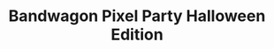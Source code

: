 --- 
layout: database_entry
title : Bandwagon Pixel Party Halloween Edition
permalink: /vc_database/pixel_party_halloween
poster: https://violavigilante.github.io/Sonic-Unreal/assets/img/virtual_concerts_posters/pixel_party_halloween_poster.jpg

tags: []
---